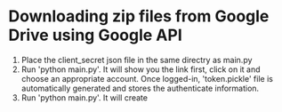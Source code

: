 # Downloading zip files from Google Drive using Google API
1. Place the client_secret json file in the same directry as main.py  
2. Run 'python main.py'. It will show you the link first, click on it and choose an appropriate account. Once logged-in, 'token.pickle' file is automatically generated and stores the authenticate information.  
3. Run 'python main.py'. It will create 


